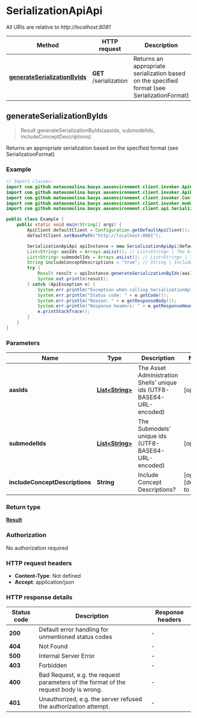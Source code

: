 # SerializationApiApi

All URIs are relative to *http://localhost:8081*

| Method | HTTP request | Description |
|------------- | ------------- | -------------|
| [**generateSerializationByIds**](SerializationApiApi.md#generateSerializationByIds) | **GET** /serialization | Returns an appropriate serialization based on the specified format (see SerializationFormat) |



## generateSerializationByIds

> Result generateSerializationByIds(aasIds, submodelIds, includeConceptDescriptions)

Returns an appropriate serialization based on the specified format (see SerializationFormat)

### Example

```java
// Import classes:
import com.github.mateusmolina.basyx.aasenvironment.client.invoker.ApiClient;
import com.github.mateusmolina.basyx.aasenvironment.client.invoker.ApiException;
import com.github.mateusmolina.basyx.aasenvironment.client.invoker.Configuration;
import com.github.mateusmolina.basyx.aasenvironment.client.invoker.models.*;
import com.github.mateusmolina.basyx.aasenvironment.client.api.SerializationApiApi;

public class Example {
    public static void main(String[] args) {
        ApiClient defaultClient = Configuration.getDefaultApiClient();
        defaultClient.setBasePath("http://localhost:8081");

        SerializationApiApi apiInstance = new SerializationApiApi(defaultClient);
        List<String> aasIds = Arrays.asList(); // List<String> | The Asset Administration Shells' unique ids (UTF8-BASE64-URL-encoded)
        List<String> submodelIds = Arrays.asList(); // List<String> | The Submodels' unique ids (UTF8-BASE64-URL-encoded)
        String includeConceptDescriptions = "true"; // String | Include Concept Descriptions?
        try {
            Result result = apiInstance.generateSerializationByIds(aasIds, submodelIds, includeConceptDescriptions);
            System.out.println(result);
        } catch (ApiException e) {
            System.err.println("Exception when calling SerializationApiApi#generateSerializationByIds");
            System.err.println("Status code: " + e.getCode());
            System.err.println("Reason: " + e.getResponseBody());
            System.err.println("Response headers: " + e.getResponseHeaders());
            e.printStackTrace();
        }
    }
}
```

### Parameters


| Name | Type | Description  | Notes |
|------------- | ------------- | ------------- | -------------|
| **aasIds** | [**List&lt;String&gt;**](String.md)| The Asset Administration Shells&#39; unique ids (UTF8-BASE64-URL-encoded) | [optional] |
| **submodelIds** | [**List&lt;String&gt;**](String.md)| The Submodels&#39; unique ids (UTF8-BASE64-URL-encoded) | [optional] |
| **includeConceptDescriptions** | **String**| Include Concept Descriptions? | [optional] [default to true] |

### Return type

[**Result**](Result.md)

### Authorization

No authorization required

### HTTP request headers

- **Content-Type**: Not defined
- **Accept**: application/json


### HTTP response details
| Status code | Description | Response headers |
|-------------|-------------|------------------|
| **200** | Default error handling for unmentioned status codes |  -  |
| **404** | Not Found |  -  |
| **500** | Internal Server Error |  -  |
| **403** | Forbidden |  -  |
| **400** | Bad Request, e.g. the request parameters of the format of the request body is wrong. |  -  |
| **401** | Unauthorized, e.g. the server refused the authorization attempt. |  -  |

